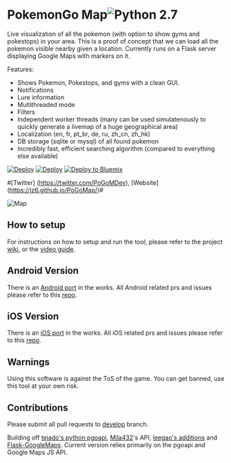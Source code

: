 # PokemonGo Map![Python 2.7](https://img.shields.io/badge/python-2.7-blue.svg)


Live visualization of all the pokemon (with option to show gyms and pokestops) in your area. This is a proof of concept that we can load all the pokemon visible nearby given a location. Currently runs on a Flask server displaying Google Maps with markers on it.

Features: 

* Shows Pokemon, Pokestops, and gyms with a clean GUI.
* Notifications 
* Lure information
* Multithreaded mode
* Filters
* Independent worker threads (many can be used simulatenously to quickly generate a livemap of a huge geographical area)
* Localization (en, fr, pt_br, de, ru, zh_cn, zh_hk)
* DB storage (sqlite or mysql) of all found pokemon
* Incredibly fast, efficient searching algorithm (compared to everything else available)

[![Deploy](https://raw.githubusercontent.com/sych74/PokemonGo-Map-in-Cloud/master/images/deploy-to-jelastic.png)](https://jelastic.com/install-application/?manifest=https://raw.githubusercontent.com/sych74/PokemonGo-Map-in-Cloud/master/manifest.jps) [![Deploy](https://www.herokucdn.com/deploy/button.png)](https://github.com/AHAAAAAAA/PokemonGo-Map/wiki/Heroku-Deployment)
[![Deploy to Bluemix](https://bluemix.net/deploy/button.png)](https://jonaharagon.github.io/PoGoMapWiki/#!bluemix.md)

#[Twitter] (https://twitter.com/PoGoMDev), [Website] (https://jz6.github.io/PoGoMap/)#

![Map](https://raw.githubusercontent.com/AHAAAAAAA/PokemonGo-Map/master/static/cover.png)


## How to setup

For instructions on how to setup and run the tool, please refer to the project [wiki](https://github.com/AHAAAAAAA/PokemonGo-Map/wiki), or the [video guide](https://www.youtube.com/watch?v=RJKAulPCkRI).


## Android Version

There is an [Android port](https://github.com/omkarmoghe/Pokemap) in the works. All Android related prs and issues please refer to this [repo](https://github.com/omkarmoghe/Pokemap).

## iOS Version

There is an [iOS port](https://github.com/istornz/iPokeGo) in the works. All iOS related prs and issues please refer to this [repo](https://github.com/istornz/iPokeGo).

## Warnings

Using this software is against the ToS of the game. You can get banned, use this tool at your own risk.


## Contributions

Please submit all pull requests to [develop](https://github.com/AHAAAAAAA/PokemonGo-Map/tree/develop) branch.

Building off [tejado's python pgoapi](https://github.com/tejado/pgoapi), [Mila432](https://github.com/Mila432/Pokemon_Go_API)'s API, [leegao's additions](https://github.com/leegao/pokemongo-api-demo/tree/simulation) and [Flask-GoogleMaps](https://github.com/rochacbruno/Flask-GoogleMaps). Current version relies primarily on the pgoapi and Google Maps JS API.
